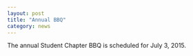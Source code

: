 ```yaml
---
layout: post
title: "Annual BBQ"
category: news
---
```


The annual Student Chapter BBQ is scheduled for July 3, 2015.
